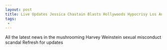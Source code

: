 ```yaml
---
layout: post
title: Live Updates Jessica Chastain Blasts Hollywoods Hypocrisy Los Angeles DA Ready To Prosecute Please Come Forward
tags:
 -
---
```

All the latest news in the mushrooming Harvey Weinstein sexual misconduct scandal Refresh for updates
